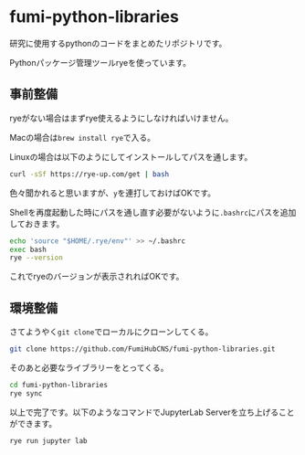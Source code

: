 # fumi-python-libraries

研究に使用するpythonのコードをまとめたリポジトリです。

Pythonパッケージ管理ツールryeを使っています。

## 事前整備

ryeがない場合はまずrye使えるようにしなければいけません。

Macの場合は`brew install rye`で入る。

Linuxの場合は以下のようにしてインストールしてパスを通します。

```bash
curl -sSf https://rye-up.com/get | bash
```

色々聞かれると思いますが、`y`を連打しておけばOKです。

Shellを再度起動した時にパスを通し直す必要がないように`.bashrc`にパスを追加しておきます。

```bash
echo 'source "$HOME/.rye/env"' >> ~/.bashrc
exec bash
rye --version
```

これでryeのバージョンが表示されればOKです。

## 環境整備

さてようやく`git clone`でローカルにクローンしてくる。

```bash
git clone https://github.com/FumiHubCNS/fumi-python-libraries.git
```

そのあと必要なライブラリーをとってくる。

```bash
cd fumi-python-libraries
rye sync
```

以上で完了です。以下のようなコマンドでJupyterLab Serverを立ち上げることができます。

```bash
rye run jupyter lab
```

